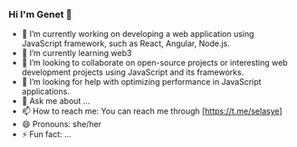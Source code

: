 ### Hi I'm Genet 👋
- 🔭 I’m currently working on developing a web application using JavaScript framework, such as React, Angular, Node.js.
- 🌱 I’m currently learning web3 
- 👯 I’m looking to collaborate on open-source projects or interesting web development projects using JavaScript and its frameworks.
- 🤔 I’m looking for help with optimizing performance in JavaScript applications.
- 💬 Ask me about ...
- 📫 How to reach me: You can reach me through [https://t.me/selasye]
- 😄 Pronouns: she/her
- ⚡ Fun fact: ...

<!--
**GenetAtakilt/GenetAtakilt** is a ✨ _special_ ✨ repository because its `README.md` (this file) appears on your GitHub profile.

Here are some ideas to get you started:


-->
